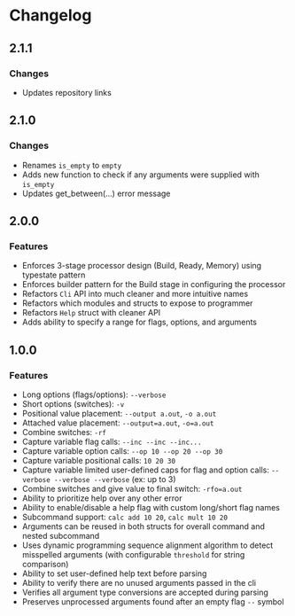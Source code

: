 # Changelog

## 2.1.1

### Changes
- Updates repository links

## 2.1.0

### Changes
- Renames `is_empty` to `empty`
- Adds new function to check if any arguments were supplied with `is_empty`
- Updates get_between(...) error message

## 2.0.0

### Features
- Enforces 3-stage processor design (Build, Ready, Memory) using typestate pattern
- Enforces builder pattern for the Build stage in configuring the processor
- Refactors `Cli` API into much cleaner and more intuitive names
- Refactors which modules and structs to expose to programmer
- Refactors `Help` struct with cleaner API
- Adds ability to specify a range for flags, options, and arguments

## 1.0.0

### Features 
- Long options (flags/options): `--verbose`
- Short options (switches): `-v`
- Positional value placement: `--output a.out`, `-o a.out`
- Attached value placement: `--output=a.out`, `-o=a.out`
- Combine switches: `-rf`
- Capture variable flag calls: `--inc --inc --inc...`
- Capture variable option calls: `--op 10 --op 20 --op 30`
- Capture variable positional calls: `10 20 30`
- Capture variable limited user-defined caps for flag and option calls: `--verbose --verbose --verbose` (ex: up to 3)
- Combine switches and give value to final switch: `-rfo=a.out`
- Ability to prioritize help over any other error
- Ability to enable/disable a help flag with custom long/short flag names
- Subcommand support: `calc add 10 20`, `calc mult 10 20`
- Arguments can be reused in both structs for overall command and nested subcommand
- Uses dynamic programming sequence alignment algorithm to detect misspelled arguments (with configurable `threshold` for string comparison)
- Ability to set user-defined help text before parsing
- Ability to verify there are no unused arguments passed in the cli
- Verifies all argument type conversions are accepted during parsing
- Preserves unprocessed arguments found after an empty flag `--` symbol